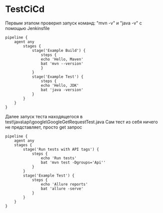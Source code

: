 # TestCiCd
Первым этапом проверил запуск команд:
"mvn -v" и "java -v" с помощью Jenkinsfile

```Jenkinsfile
pipeline {
    agent any
        stages {
            stage('Example Build') {
                steps {
                echo 'Hello, Maven'
                bat 'mvn --version'
                }
            }
            stage('Example Test') {
                steps {
                echo 'Hello, JDK'
                bat 'java -version'
            }
        }
    }
}
```
Далее запуск теста находящегося в test\java\api\google\GoogleGetRequestTest.java
Сам тест из себя ничего не представляет, просто get запрос
```
pipeline {
    agent any
    stages {
        stage('Run tests with API tags') {
            steps {
                echo 'Run tests'
                bat 'mvn test -Dgroups='Api''
            }
        }
        stage('Example Test') {
            steps {
                echo 'Allure reports'
                bat 'allure -serve'
            }
        }
    }
}
```